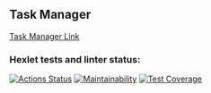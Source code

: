 ## Task Manager

[Task Manager Link](https://task-manager-whk3.onrender.com)


### Hexlet tests and linter status:
[![Actions Status](https://github.com/escape-8/php-project-57/actions/workflows/hexlet-check.yml/badge.svg)](https://github.com/escape-8/php-project-57/actions)
[![Maintainability](https://api.codeclimate.com/v1/badges/fcb6538ea346afd285ec/maintainability)](https://codeclimate.com/github/escape-8/php-project-57/maintainability)
[![Test Coverage](https://api.codeclimate.com/v1/badges/fcb6538ea346afd285ec/test_coverage)](https://codeclimate.com/github/escape-8/php-project-57/test_coverage)
